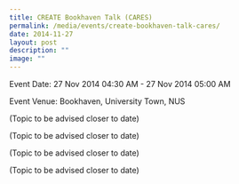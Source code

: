 ```yaml
---
title: CREATE Bookhaven Talk (CARES)
permalink: /media/events/create-bookhaven-talk-cares/
date: 2014-11-27
layout: post
description: ""
image: ""
---
```


  
Event Date: 27 Nov 2014 04:30 AM - 27 Nov 2014 05:00 AM

Event Venue: Bookhaven, University Town, NUS

(Topic to be advised closer to date)

(Topic to be advised closer to date)

(Topic to be advised closer to date)

(Topic to be advised closer to date)